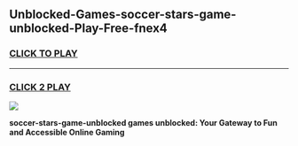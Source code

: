 
## Unblocked-Games-soccer-stars-game-unblocked-Play-Free-fnex4
<h3>
<a href="https://premium76.site?title=soccer-stars-game-unblocked&ref=10A">CLICK TO PLAY</a></h3>
<hr>

<h3>
<a href="https://premium76.site?title=soccer-stars-game-unblocked&ref=10A">CLICK 2 PLAY</a>
  
</h3>

<a href="https://premium76.site?title=soccer-stars-game-unblocked&ref=10A"><img src="https://clearcache.store/games.png"></a>


**soccer-stars-game-unblocked games unblocked: Your Gateway to Fun and Accessible Online Gaming**

